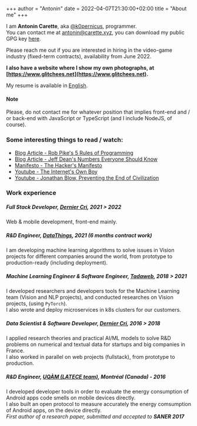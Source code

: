 +++
author = "Antonin"
date = 2022-04-07T21:30:00+02:00
title = "About me"
+++

I am **Antonin Carette**, aka [@k0pernicus](https://github.com/k0pernicus), programmer.  
You can contact me at [antonin@carette.xyz](mailto:antonin@carette.xyz), you can download my public GPG key [here](antonin@carette.xyz.key).

Please reach me out if you are interested in hiring in the video-game industry (fixed-term contracts), 
availability from June 2022.

**I also have a website where I show my own photographs, at [https://www.glitchees.net](https://www.glitchees.net).**

My resume is available in [English](/CARETTE_EN_cv.pdf).

#### Note

Please, do not contact me for whatever position that implies front-end and / or back-end with JavaScript or TypeScript
(and I include NodeJS, of course).  

### Some interesting things to read / watch:

* [Blog Article - Rob Pike's 5 Rules of Programming](https://users.ece.utexas.edu/~adnan/pike.html)
* [Blog Article - Jeff Dean's Numbers Everyone Should Know](http://highscalability.com/numbers-everyone-should-know)
* [Manifesto - The Hacker's Manifesto](https://www.usc.edu/~douglast/202/lecture23/manifesto.html)
* [Youtube - The Internet's Own Boy](https://www.youtube.com/watch?v=9vz06QO3UkQ)
* [Youtube - Jonathan Blow, Preventing the End of Civilization](https://www.youtube.com/watch?v=ZSRHeXYDLko)

### Work experience

##### Full Stack Developer, **[Dernier Cri](https://derniercri.io)**, _2021 > 2022_
Web & mobile development, front-end mainly.

##### R&D Engineer, **[DataThings](https://datathings.com/)**, _2021 (6 months contract work)_
I am developing machine learning algorithms to solve issues in Vision projects for different companies around the world, from prototype to production-ready (including deployment).

##### Machine Learning Engineer & Software Engineer, **[Tadaweb](https://tadaweb.com/)**, _2018 > 2021_  
I developed researchers and developers tools for the Machine Learning team (Vision and NLP projects), and conducted researches
on Vision projects, (using `PyTorch`).  
I also wrote and deploy microservices in k8s clusters for our customers.

##### Data Scientist & Software Developer, **[Dernier Cri](https://derniercri.io)**, _2016 > 2018_
I applied research theories and practical AI/ML models to solve R&D problems on numerical and textual data for startups and big companies in France.  
I also worked in parallel on web projects (fullstack), from prototype to production.

##### R&D Engineer, **[UQÀM (LATECE team)](https://latece.uqam.ca/)**, Montréal (Canada) - _2016_
I developed developer tools in order to evaluate the energy consumption of Android apps code smells on mobile devices directly.  
I also built an open protocol to measure accurately the energy comsumption of Android apps, on the device directly.  
_First author of a research paper, submitted and accepted to **SANER 2017**_
